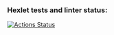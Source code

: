 ### Hexlet tests and linter status:
[![Actions Status](https://github.com/igorkonovalchik/frontend-project-lvl2/workflows/hexlet-check/badge.svg)](https://github.com/igorkonovalchik/frontend-project-lvl2/actions)